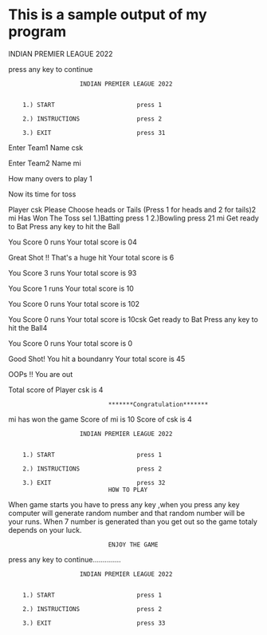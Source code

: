 # This is a sample output of my program
INDIAN PREMIER LEAGUE 2022



press any key to continue


                        INDIAN PREMIER LEAGUE 2022


        1.) START                       press 1   

        2.) INSTRUCTIONS                press 2   

        3.) EXIT                        press 31  

Enter Team1 Name    csk


Enter Team2 Name   mi

How many overs to play
1


Now its time for toss

Player csk Please Choose heads or Tails (Press 1 for heads and 2 for tails)2
mi Has Won The Toss sel 
1.)Batting                              press 1
2.)Bowling                              press 21
mi Get ready to Bat 
Press any key to hit the Ball

You Score 0 runs  Your total score is 04


Great Shot !! That's a huge hit   Your total score is 6

You Score 3 runs  Your total score is 93


You Score 1 runs  Your total score is 10

You Score 0 runs  Your total score is 102


You Score 0 runs  Your total score is 10csk Get ready to Bat
Press any key to hit the Ball4


You Score 0 runs  Your total score is 0

Good Shot! You hit a boundanry  Your total score is 45


OOPs !! You are out

Total score of Player csk is 4

                                *******Congratulation*******
mi has won the game
Score of mi is 10
Score of csk is 4

                        INDIAN PREMIER LEAGUE 2022


        1.) START                       press 1

        2.) INSTRUCTIONS                press 2

        3.) EXIT                        press 32
                                HOW TO PLAY
When game starts you have to press any key ,when you press any key computer will generate random number and that random number will be your runs. When 7 number is generated than you get out so the game totaly depends on your luck.


                                ENJOY THE GAME
 press any key to continue..............

                        INDIAN PREMIER LEAGUE 2022


        1.) START                       press 1

        2.) INSTRUCTIONS                press 2

        3.) EXIT                        press 33
